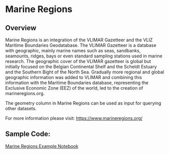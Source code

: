 # Marine Regions

## Overview
Marine Regions is an integration of the VLIMAR Gazetteer and the VLIZ Maritime Boundaries Geodatabase. The VLIMAR Gazetteer is a database with geographic, mainly marine names such as seas, sandbanks, seamounts, ridges, bays or even standard sampling stations used in marine research. The geographic cover of the VLIMAR gazetteer is global but initially focused on the Belgian Continental Shelf and the Scheldt Estuary and the Southern Bight of the North Sea. Gradually more regional and global geographic information was added to VLIMAR and combining this information with the Maritime Boundaries database, representing the Exclusive Economic Zone (EEZ) of the world, led to the creation of marineregions.org.

The geometry column in Marine Regions can be used as input for querying other datasets. 

For more information please visit: https://www.marineregions.org/

## Sample Code:
[Marine Regions Example Notebook](https://github.com/C4IROcean/OceanDataConnector/blob/datasetfolders/data/Marine%20Regions/MarineRegions.ipynb)

